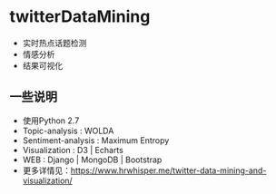# twitterDataMining
- 实时热点话题检测
- 情感分析
- 结果可视化

## 一些说明
- 使用Python 2.7
- Topic-analysis :	WOLDA
- Sentiment-analysis :	Maximum Entropy
- Visualization :	D3 | Echarts
- WEB :	Django | MongoDB | Bootstrap
- 更多详情见：https://www.hrwhisper.me/twitter-data-mining-and-visualization/
